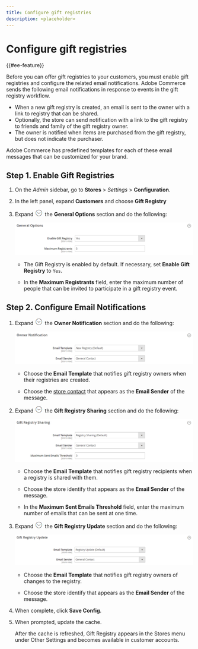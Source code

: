 ```yaml
---
title: Configure gift registries
description: <placeholder>
---
```

# Configure gift registries

{{#ee-feature}}

Before you can offer gift registries to your customers, you must enable gift registries and configure the related email notifications. Adobe Commerce sends the following email notifications in response to events in the gift registry workflow.

- When a new gift registry is created, an email is sent to the owner with a link to registry that can be shared.
- Optionally, the store can send notification with a link to the gift registry to friends and family of the gift registry owner.
- The owner is notified when items are purchased from the gift registry, but does not indicate the purchaser.

Adobe Commerce has predefined templates for each of these email messages that can be customized for your brand.

## Step 1. Enable Gift Registries

1. On the _Admin_ sidebar, go to **Stores** > _Settings_ > **Configuration**.

1. In the left panel, expand **Customers** and choose **Gift Registry**

1. Expand ![Expansion selector](../assets/icon-display-expand.png) the **General Options** section and do the following:

   ![Customers configuration - gift registry general](../configuration-reference/customers/assets/gift-registry-general-options.png)<!-- zoom -->

   - The Gift Registry is enabled by default. If necessary, set **Enable Gift Registry** to `Yes`.

   - In the **Maximum Registrants** field, enter the maximum number of people that can be invited to participate in a gift registry event.

## Step 2. Configure Email Notifications

1. Expand ![Expansion selector](../assets/icon-display-expand.png) the **Owner Notification** section and do the following:

   ![Customers configuration - gift registry owner notification](../configuration-reference/customers/assets/gift-registry-owner-notification.png)<!-- zoom -->

   - Choose the **Email Template** that notifies gift registry owners when their registries are created.

   - Choose the [store contact]({https://docs.magento.com/user-guide/stores/store-email-addresses.html) that appears as the **Email Sender** of the message.

1. Expand ![Expansion selector](../assets/icon-display-expand.png) the **Gift Registry Sharing** section and do the following:

   ![Customers configuration - gift registry sharing](../configuration-reference/customers/assets/gift-registry-gift-registry-sharing.png)<!-- zoom -->

   - Choose the **Email Template** that notifies gift registry recipients when a registry is shared with them.

   - Choose the store identify that appears as the **Email Sender** of the message.

   - In the **Maximum Sent Emails Threshold** field, enter the maximum number of emails that can be sent at one time.

1. Expand ![Expansion selector](../assets/icon-display-expand.png) the **Gift Registry Update** section and do the following:

   ![Customers configuration - gift registry update](../configuration-reference/customers/assets/gift-registry-gift-registry-update.png)<!-- zoom -->

   - Choose the **Email Template** that notifies gift registry owners of changes to the registry.

   - Choose the store identify that appears as the **Email Sender** of the message.

1. When complete, click **Save Config**.

1. When prompted, update the cache.

   After the cache is refreshed, Gift Registry appears in the Stores menu under Other Settings and becomes available in customer accounts.
